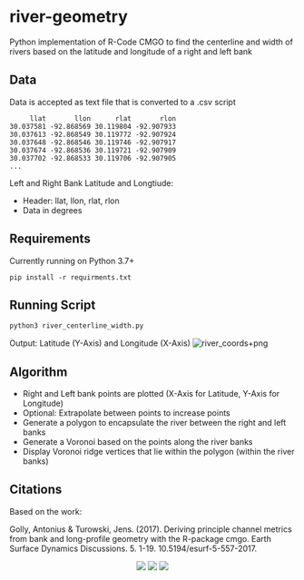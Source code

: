 # river-geometry

Python implementation of R-Code CMGO to find the centerline and width of rivers based on the latitude and longitude of a right and left bank

## Data
Data is accepted as text file that is converted to a .csv script

```
     llat       llon      rlat       rlon
30.037581 -92.868569 30.119804 -92.907933
30.037613 -92.868549 30.119772 -92.907924
30.037648 -92.868546 30.119746 -92.907917
30.037674 -92.868536 30.119721 -92.907909
30.037702 -92.868533 30.119706 -92.907905
...
```

Left and Right Bank Latitude and Longtiude:
- Header: llat, llon, rlat, rlon
- Data in degrees

## Requirements
Currently running on Python 3.7+

```
pip install -r requirments.txt
```

## Running Script

```python
python3 river_centerline_width.py 
```

Output: Latitude (Y-Axis) and Longitude (X-Axis)
![river_coords+png](https://raw.githubusercontent.com/cyschneck/river-geometry/main/data/river_coords.png)

## Algorithm
- Right and Left bank points are plotted (X-Axis for Latitude, Y-Axis for Longitude)
- Optional: Extrapolate between points to increase points 
- Generate a polygon to encapsulate the river between the right and left banks
- Generate a Voronoi based on the points along the river banks
- Display Voronoi ridge vertices that lie within the polygon (within the river banks)

## Citations
Based on the work:

Golly, Antonius & Turowski, Jens. (2017). Deriving principle channel metrics from bank and long-profile geometry with the R-package cmgo. Earth Surface Dynamics Discussions. 5. 1-19. 10.5194/esurf-5-557-2017. 

 <p align="center">
  <img src="https://user-images.githubusercontent.com/22159116/222872092-e0b579cc-4f84-4f49-aa53-397785fb9bf2.png" />
  <img src="https://user-images.githubusercontent.com/22159116/222872119-7c485ee2-4ffd-413a-9e4f-b043b122d2bb.png" />
  <img src="https://user-images.githubusercontent.com/22159116/222872019-12931138-9e10-4e51-aa1e-552e72d09af0.png" />
</p>


